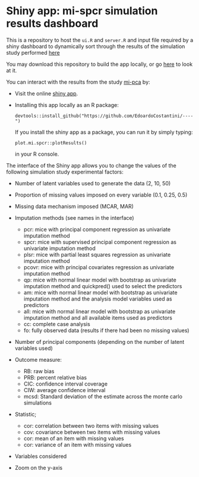 # Shiny app: mi-spcr simulation results dashboard

This is a repository to host the `ui.R` and `server.R` and input file required by a shiny dashboard to dynamically sort through the results of the simulation study performed [here](https://github.com/EdoardoCostantini/mi-spcr)

You may download this repository to build the app locally, or go [here](https://edoardocostantini.github.io/publication/mi-super-pcr/) to look at it.

You can interact with the results from the study [mi-pca](https://github.com/EdoardoCostantini/mi-spcr) by:

- Visit the online [shiny app](https://edoardocostantini.shinyapps.io/plotmipca/).
- Installing this app locally as an R package:

    ```
    devtools::install_github("https://github.com/EdoardoCostantini/----")
    ```

    If you install the shiny app as a package, you can run it by simply typing:

    ```
    plot.mi.spcr::plotResults()
    ```

    in your R console.

The interface of the Shiny app allows you to change the values of the following simulation study experimental factors:

- Number of latent variables used to generate the data (2, 10, 50)
- Proportion of missing values imposed on every variable (0.1, 0.25, 0.5)
- Missing data mechanism imposed (MCAR, MAR)
- Imputation methods (see names in the interface)

    - pcr: mice with principal component regression as univariate imputation method
    - spcr: mice with supervised principal component regression as univariate imputation method
    - plsr: mice with partial least squares regression as univariate imputation method
    - pcovr: mice with principal covariates regression as univariate imputation method
    - qp: mice with normal linear model with bootstrap as univariate imputation method and quickpred() used to select the predictors
    - am: mice with normal linear model with bootstrap as univariate imputation method and the analysis model variables used as predictors
    - all: mice with normal linear model with bootstrap as univariate imputation method and all available items used as predictors
    - cc: complete case analysis
    - fo: fully observed data (results if there had been no missing values)

- Number of principal components (depending on the number of latent variables used)
- Outcome measure:

    - RB: raw bias
    - PRB: percent relative bias
    - CIC: confidence interval coverage
    - CIW: average confidence interval
    - mcsd: Standard deviation of the estimate across the monte carlo simulations

- Statistic;

    - cor: correlation between two items with missing values
    - cov: covariance between two items with missing values
    - cor: mean of an item with missing values
    - cor: variance of an item with missing values

- Variables considered
- Zoom on the y-axis
